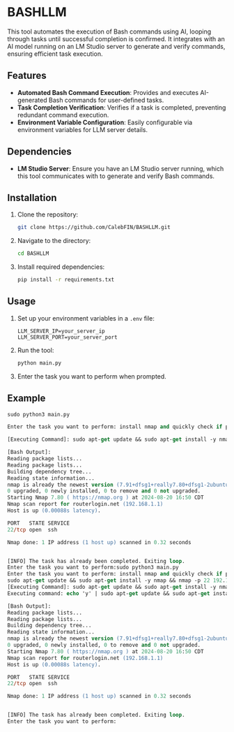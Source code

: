 # BASHLLM

This tool automates the execution of Bash commands using AI, looping through tasks until successful completion is confirmed. It integrates with an AI model running on an LM Studio server to generate and verify commands, ensuring efficient task execution.

## Features

- **Automated Bash Command Execution**: Provides and executes AI-generated Bash commands for user-defined tasks.
- **Task Completion Verification**: Verifies if a task is completed, preventing redundant command execution.
- **Environment Variable Configuration**: Easily configurable via environment variables for LLM server details.

## Dependencies

- **LM Studio Server**: Ensure you have an LM Studio server running, which this tool communicates with to generate and verify Bash commands.

## Installation

1. Clone the repository:
   ```bash
   git clone https://github.com/CalebFIN/BASHLLM.git
   ```
2. Navigate to the directory:
   ```bash
   cd BASHLLM
   ```
3. Install required dependencies:
   ```bash
   pip install -r requirements.txt
   ```

## Usage

1. Set up your environment variables in a `.env` file:
   ```
   LLM_SERVER_IP=your_server_ip
   LLM_SERVER_PORT=your_server_port
   ```
2. Run the tool:
   ```bash
   python main.py
   ```

3. Enter the task you want to perform when prompted.

## Example
```ps 
sudo python3 main.py
```

```ps
Enter the task you want to perform: install nmap and quickly check if port 22 on 192.168.1.1 is running anything

[Executing Command]: sudo apt-get update && sudo apt-get install -y nmap && nmap -p 22 192.168.1.1

[Bash Output]:
Reading package lists...
Reading package lists...
Building dependency tree...
Reading state information...
nmap is already the newest version (7.91+dfsg1+really7.80+dfsg1-2ubuntu0.1).
0 upgraded, 0 newly installed, 0 to remove and 0 not upgraded.
Starting Nmap 7.80 ( https://nmap.org ) at 2024-08-20 16:50 CDT
Nmap scan report for routerlogin.net (192.168.1.1)
Host is up (0.00088s latency).

PORT   STATE SERVICE
22/tcp open  ssh

Nmap done: 1 IP address (1 host up) scanned in 0.32 seconds


[INFO] The task has already been completed. Exiting loop.
Enter the task you want to perform:sudo python3 main.py
Enter the task you want to perform: install nmap and quickly check if port 22 on 192.168.1.1 is running anything
sudo apt-get update && sudo apt-get install -y nmap && nmap -p 22 192.168.1.1
[Executing Command]: sudo apt-get update && sudo apt-get install -y nmap && nmap -p 22 192.168.1.1
Executing command: echo 'y' | sudo apt-get update && sudo apt-get install -y nmap && nmap -p 22 192.168.1.1

[Bash Output]:
Reading package lists...
Reading package lists...
Building dependency tree...
Reading state information...
nmap is already the newest version (7.91+dfsg1+really7.80+dfsg1-2ubuntu0.1).
0 upgraded, 0 newly installed, 0 to remove and 0 not upgraded.
Starting Nmap 7.80 ( https://nmap.org ) at 2024-08-20 16:50 CDT
Nmap scan report for routerlogin.net (192.168.1.1)
Host is up (0.00088s latency).

PORT   STATE SERVICE
22/tcp open  ssh

Nmap done: 1 IP address (1 host up) scanned in 0.32 seconds


[INFO] The task has already been completed. Exiting loop.
Enter the task you want to perform:


```
